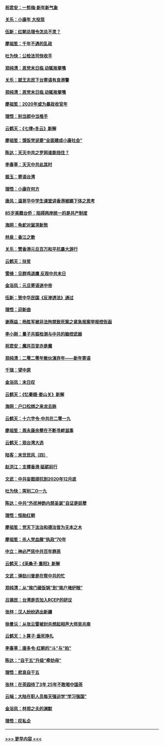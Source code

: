 #### [祝君安：一剪梅‧新年新气象](../pages/nsc993/n11776340.md?t=01090533) 
#### [关乐：小康年 大役现](../pages/nsc993/n11774213.md?t=01090533) 
#### [伍新：红朝总理令怎总不灵？](../pages/nsc993/n11770813.md?t=01090533) 
#### [廖祖笙：千年不遇的乱政](../pages/nsc993/n11770373.md?t=01090533) 
#### [吐为快：公检法司快收手](../pages/nsc993/n11770359.md?t=01090533) 
#### [郑纯清：恶党末日临 动辄挨掌嘴](../pages/nsc993/n11769912.md?t=01090533) 
#### [关乐：就王志民下台寄语有良港警](../pages/nsc993/n11769903.md?t=01090533) 
#### [郑纯清：恶党末日临 动辄挨掌嘴](../pages/nsc993/n11769356.md?t=01090533) 
#### [廖祖笙：2020年或为暴政收官年](../pages/nsc993/n11768216.md?t=01090533) 
#### [理悟：别当郎中当推手](../pages/nsc993/n11768243.md?t=01090533) 
#### [云鹤天：《七律▪冬云》新解](../pages/nsc993/n11768204.md?t=01090533) 
#### [廖祖笙：饿饭党说要“全面建成小康社会”](../pages/nsc993/n11767482.md?t=01090533) 
#### [陈达：天灭中共之罗网谁能挡住？](../pages/nsc993/n11767465.md?t=01090533) 
#### [李春草：天灭中共此其时](../pages/nsc993/n11767452.md?t=01090533) 
#### [振玉：寄语台湾](../pages/nsc993/n11767432.md?t=01090533) 
#### [理悟：小康在何方](../pages/nsc993/n11767394.md?t=01090533) 
#### [唐风：温哥华中学生课堂讲香港被踢下体之思考](../pages/nsc993/n11766848.md?t=01090533) 
#### [85岁美籍台侨：阻碍两岸统一的是共产制度](../pages/nsc993/n11765043.md?t=01090533) 
#### [海网：龟蛇对鼠哭新愁](../pages/nsc993/n11764895.md?t=01090533) 
#### [林泉：香江之歌](../pages/nsc993/n11764415.md?t=01090533) 
#### [关乐：赞香港元旦百万和平抗暴大游行](../pages/nsc993/n11764382.md?t=01090533) 
#### [云鹤天：扶贫](../pages/nsc993/n11764245.md?t=01090533) 
#### [雪绮：见群鸡退鹰  反观中共末日](../pages/nsc993/n11762112.md?t=01090533) 
#### [金浴凤：元旦寄语迷中帝](../pages/nsc993/n11761788.md?t=01090533) 
#### [伍新：贺中华民国《反渗透法》通过](../pages/nsc993/n11761994.md?t=01090533) 
#### [理悟：迎新曲](../pages/nsc993/n11761152.md?t=01090533) 
#### [谢燕益：杨胜军被非法拘禁致死案之紧急报案举报控告函](../pages/nsc993/n11756134.md?t=01090533) 
#### [李小刚：量子共振检测与中共的脑控武器](../pages/nsc993/n11754518.md?t=01090533) 
#### [祝君安：魔共百变亦是魔](../pages/nsc993/n11754469.md?t=01090533) 
#### [郑纯清：二零二零年散伙演弃年——新年寄语](../pages/nsc993/n11754195.md?t=01090533) 
#### [千瑞：望中原](../pages/nsc993/n11754159.md?t=01090533) 
#### [金浴凤：末日叹](../pages/nsc993/n11752359.md?t=01090533) 
#### [云鹤天：《忆秦娥‧娄山关》新解](../pages/nsc993/n11752348.md?t=01090533) 
#### [海网：户口松绑之来龙去脉](../pages/nsc993/n11752328.md?t=01090533) 
#### [云鹤天：十六字令‧中共在二零一九](../pages/nsc993/n11752305.md?t=01090533) 
#### [廖祖笙：周永康余孽在不断寻衅滋事](../pages/nsc993/n11751013.md?t=01090533) 
#### [云鹤天：观台湾大选](../pages/nsc993/n11751007.md?t=01090533) 
#### [陆客：末世民风（四）](../pages/nsc993/n11749203.md?t=01090533) 
#### [赵洪江：支撑香港 砥砺前行](../pages/nsc993/n11748482.md?t=01090533) 
#### [文武：中共妄图顽抗到2020年12月底](../pages/nsc993/n11748446.md?t=01090533) 
#### [吐为快：挥别二O一九](../pages/nsc993/n11748411.md?t=01090533) 
#### [陈达：中共“外扰神韵内禁圣诞”自证是妖孽](../pages/nsc993/n11748226.md?t=01090533) 
#### [理悟：怪胎红朝](../pages/nsc993/n11748206.md?t=01090533) 
#### [廖祖笙：党天下法治和德治皆为无本之木](../pages/nsc993/n11748135.md?t=01090533) 
#### [廖祖笙：杀人党血腥“执政”70年](../pages/nsc993/n11745144.md?t=01090533) 
#### [中立：神必严惩中共百年罪恶](../pages/nsc993/n11744970.md?t=01090533) 
#### [云鹤天：《采桑子‧重阳》新解](../pages/nsc993/n11744948.md?t=01090533) 
#### [文武：弹劾川普是在帮中共的忙](../pages/nsc993/n11744758.md?t=01090533) 
#### [郑纯清：从“挨门砸饭锅”到“挨户堵炉眼”](../pages/nsc993/n11744745.md?t=01090533) 
#### [吕锡民：台湾是否加入RCEP的研议](../pages/nsc993/n11744701.md?t=01090533) 
#### [张林：汉人纷纷逃出新疆](../pages/nsc993/n11743530.md?t=01090533) 
#### [徐曼沅：从张云雷被封杀想起相声大师吴兆南](../pages/nsc993/n11741816.md?t=01090533) 
#### [云鹤天：卜算子‧垂死挣扎](../pages/nsc993/n11739956.md?t=01090533) 
#### [李春草：唐多令‧红朝的“斗”与“拍”](../pages/nsc993/n11739830.md?t=01090533) 
#### [陈达：“自干五”升级“牵妨母”](../pages/nsc993/n11739724.md?t=01090533) 
#### [理悟：悲哀自干五](../pages/nsc993/n11739547.md?t=01090533) 
#### [张林：在茶园待了3年 25年不敢喝中国茶](../pages/nsc993/n11739240.md?t=01090533) 
#### [云端：大陆在职人员每天强迫学“学习强国”](../pages/nsc993/n11738735.md?t=01090533) 
#### [金浴凤：林郑之夫的渊默](../pages/nsc993/n11737735.md?t=01090533) 
#### [理悟：叹私企](../pages/nsc993/n11737715.md?t=01090533) 

----
#### [ >>> 更早内容 <<< ](../indexes/nsc993-earlier.md)
